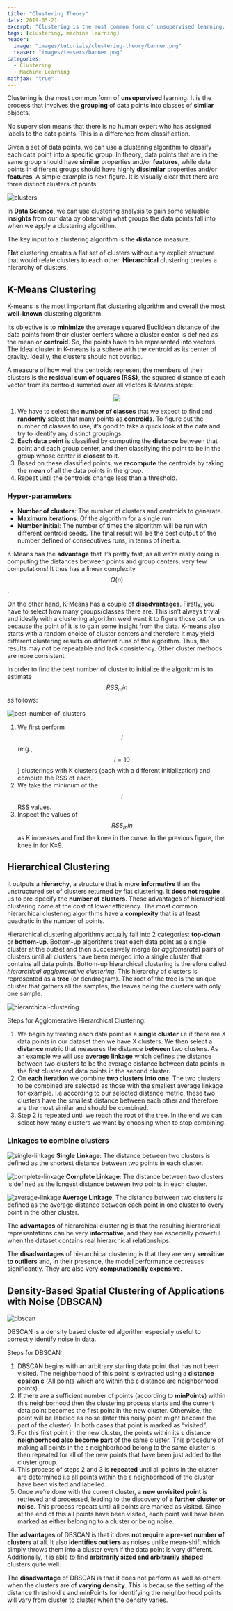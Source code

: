 ```yaml
---
title: "Clustering Theory"
date: 2019-05-21
excerpt: "Clustering is the most common form of unsupervised learning. It is the process that involves the grouping of data points into classes of similar objects. "
tags: [clustering, machine learning]
header:
  image: "images/tutorials/clustering-theory/banner.png"
  teaser: "images/teasers/banner.png"
categories:
  - Clustering
  - Machine Learning  
mathjax: "true"
---
```


Clustering is the most common form of **unsupervised** learning. It is the process that involves the **grouping** of data points into classes of **similar** objects. 

No supervision means that there is no human expert who has assigned labels to the data points. This is a difference from classification.

Given a set of data points, we can use a clustering algorithm to classify each data point into a specific group. In theory, data points that are in the same group should have **similar** properties and/or **features**,
while data points in different groups should have highly **dissimilar** properties and/or **features**. A simple example is next figure. It is visually clear that there are three distinct clusters of points.

![clusters](/images/tutorials/clustering-theory/clusters.png)

In **Data Science**, we can use clustering analysis to gain some valuable **insights** from our data by observing what groups the data points fall into when we apply a clustering algorithm. 

The key input to a clustering algorithm is the **distance** measure.

**Flat** clustering creates a flat set of clusters without any explicit structure that would relate clusters to each other. **Hierarchical** clustering creates a hierarchy of clusters.

## K-Means Clustering

K-means is the most important flat clustering algorithm and overall the most **well-known** clustering algorithm. 

Its objective is to **minimize** the average squared Euclidean distance of the data points from their cluster centers where a cluster center is defined as the mean or **centroid**.
So, the points have to be represented into vectors. The ideal cluster in K-means is a sphere with the centroid as its center of gravity. Ideally, the clusters should not overlap.

A measure of how well the centroids represent the members of their clusters is the **residual sum of squares (RSS)**, the squared distance of each vector from its centroid summed over all vectors K-Means steps:

<p align="center"> <img src="images/tutorials/clustering-theory/k-means-steps.png" /> </p>

1. We have to select the **number of classes** that we expect to find and **randomly** select that many points as **centroids**. To figure out the number of classes to use, it’s good to take a quick look at the data and try to identify any distinct groupings.
2. **Each data point** is classified by computing the **distance** between that point and each group center, and then classifying the point to be in the group whose center is **closest** to it.
3. Based on these classified points, we **recompute** the centroids by taking the **mean** of all the data points in the group.
4. Repeat until the centroids change less than a threshold.

### Hyper-parameters

- **Number of clusters**: The number of clusters and centroids to generate.
- **Maximum iterations**: Of the algorithm for a single run.
- **Number initial**: The number of times the algorithm will be run with different centroid seeds. The final result will be the best output of the number defined of consecutives runs, in terms of inertia.

K-Means has the **advantage** that it’s pretty fast, as all we’re really doing is computing the distances between points and group centers; very few computations! It thus has a linear complexity $$O(n)$$.

On the other hand, K-Means has a couple of **disadvantages**. Firstly, you have to select how many groups/classes there are.
This isn’t always trivial and ideally with a clustering algorithm we’d want it to figure those out for us because the point of it is to gain some insight from the data.
K-means also starts with a random choice of cluster centers and therefore it may yield different clustering results on different runs of the algorithm.
Thus, the results may not be repeatable and lack consistency. Other cluster methods are more consistent.

In order to find the best number of cluster to initialize the algorithm is to estimate $$RSS_min$$ as follows:

![best-number-of-clusters](/images/tutorials/clustering-theory/best-number-of-clusters.png)

1.	We first perform $$i$$ (e.g., $$i=10$$) clusterings with K clusters (each with a different initialization) and compute the RSS of each.
2.	We take the minimum of the $$i$$ RSS values.
3.	Inspect the values of $$RSS_min$$ as K increases and find the knee in the curve. In the previous figure, the knee in for K=9.

## Hierarchical Clustering

It outputs a **hierarchy**, a structure that is more **informative** than the unstructured set of clusters returned by flat clustering.
It **does not require** us to pre-specify the **number of clusters**. These advantages of hierarchical clustering come at the cost of lower efficiency.
The most common hierarchical clustering algorithms have a **complexity** that is at least quadratic in the number of points.

Hierarchical clustering algorithms actually fall into 2 categories: **top-down** or **bottom-up**. Bottom-up algorithms treat each data point as a single cluster at the outset and then successively merge
(or *agglomerate*) pairs of clusters until all clusters have been merged into a single cluster that contains all data points. Bottom-up hierarchical clustering is therefore called *hierarchical agglomerative clustering*.
This hierarchy of clusters is represented as a **tree** (or dendrogram). The root of the tree is the unique cluster that gathers all the samples, the leaves being the clusters with only one sample.

![hierarchical-clustering](/images/tutorials/clustering-theory/hierarchical-clustering.png)

Steps for Agglomerative Hierarchical Clustering:

1.	We begin by treating each data point as a **single cluster** i.e if there are X data points in our dataset then we have X clusters. 
We then select a **distance** metric that measures the distance **between** two clusters. As an example we will use **average linkage** which defines the distance between two clusters
to be the average distance between data points in the first cluster and data points in the second cluster.
2.	On **each iteration** we combine **two clusters into one**. The two clusters to be combined are selected as those with the smallest average linkage for example.
I.e according to our selected distance metric, these two clusters have the smallest distance between each other and therefore are the most similar and should be combined.
3.	Step 2 is repeated until we reach the root of the tree. In the end we can select how many clusters we want by choosing when to stop combining.

### Linkages to combine clusters

![single-linkage](/images/tutorials/clustering-theory/single-linkage.png)
**Single Linkage**: The distance between two clusters is defined as the shortest distance between two points in each cluster. 

![complete-linkage](/images/tutorials/clustering-theory/complete-linkage.png)
**Complete Linkage**: The distance between two clusters is defined as the longest distance between two points in each cluster. 

![average-linkage](/images/tutorials/clustering-theory/average-linkage.png)
**Average Linkage**: Τhe distance between two clusters is defined as the average distance between each point in one cluster to every point in the other cluster. 

The **advantages** of hierarchical clustering is that the resulting hierarchical representations can be very **informative**, and they are especially powerful when the dataset contains real hierarchical relationships.

The **disadvantages** of hierarchical clustering is that they are very **sensitive to outliers** and, in their presence, the model performance decreases significantly. They are also very **computationally expensive**.

## Density-Based Spatial Clustering of Applications with Noise (DBSCAN)

![dbscan](/images/tutorials/clustering-theory/dbscan.png)

DBSCAN is a density based clustered algorithm especially useful to correctly identify noise in data.

Steps for DBSCAN:

1.	DBSCAN begins with an arbitrary starting data point that has not been visited. The neighborhood of this point is extracted using a **distance epsilon ε** (All points which are within the ε distance are neighborhood points).
2.	If there are a sufficient number of points (according to **minPoints**) within this neighborhood then the clustering process starts and the current data point becomes the first point in the new cluster.
Otherwise, the point will be labeled as noise (later this noisy point might become the part of the cluster). In both cases that point is marked as “visited”.
3.	For this first point in the new cluster, the points within its ε distance **neighborhood also become part** of the same cluster. This procedure of making all points in the ε neighborhood belong to the same cluster is then repeated for all of the new points that have been just added to the cluster group.
4.	This process of steps 2 and 3 is **repeated** until all points in the cluster are determined i.e all points within the ε neighborhood of the cluster have been visited and labelled.
5.	Once we’re done with the current cluster, a **new unvisited point** is retrieved and processed, leading to the discovery of **a further cluster or noise**. This process repeats until all points are marked as visited. Since at the end of this all points have been visited, each point well have been marked as either belonging to a cluster or being noise. 

The **advantages** of DBSCAN is that it does **not require a pre-set number of clusters** at all. It also **identifies outliers** as noises unlike mean-shift which simply throws them into a cluster even if the data point is very different.
Additionally, it is able to find **arbitrarily sized and arbitrarily shaped** clusters quite well.

The **disadvantage** of DBSCAN is that it does not perform as well as others when the clusters are of **varying density**. This is because the setting of the distance threshold ε and minPoints for identifying the neighborhood points will vary from cluster to cluster when the density varies.















